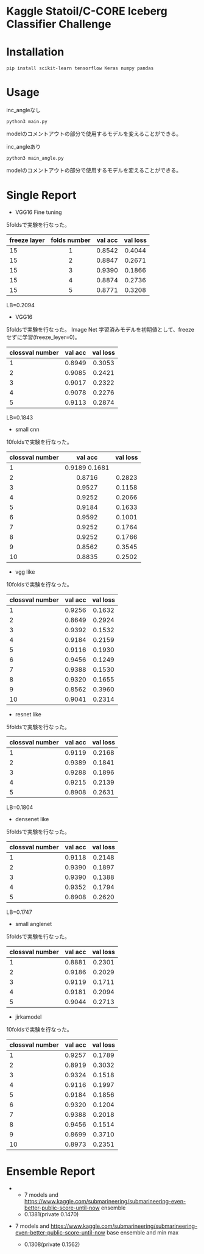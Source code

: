 # Kaggle Statoil/C-CORE Iceberg Classifier Challenge

# Installation
```
pip install scikit-learn tensorflow Keras numpy pandas
```

# Usage
inc_angleなし
```
python3 main.py
```
modelのコメントアウトの部分で使用するモデルを変えることができる。

inc_angleあり
```
python3 main_angle.py
```
modelのコメントアウトの部分で使用するモデルを変えることができる。

# Single Report
- VGG16 Fine tuning

5foldsで実験を行なった。

|freeze layer|folds number|val acc|val loss|
|:--|:--:|:--:|:--:|
|15|1|0.8542|0.4044|
|15|2|0.8847| 0.2671|
|15|3|0.9390|0.1866|
|15|4|0.8874|0.2736|
|15|5|0.8771|0.3208|

LB=0.2094

- VGG16

5foldsで実験を行なった。
Image Net 学習済みモデルを初期値として、freezeせずに学習(freeze_leyer=0)。

|clossval number|val acc|val loss|
|:--|:--:|:--:|
|1|0.8949|0.3053|
|2|0.9085| 0.2421|
|3|0.9017|0.2322|
|4|0.9078|0.2276|
|5|0.9113|0.2874|

LB=0.1843

- small cnn

10foldsで実験を行なった。

|clossval number|val acc|val loss|
|:--|:--:|:--:|
|1|0.9189 0.1681|
|2|0.8716|0.2823|
|3|0.9527|0.1158|
|4|0.9252|0.2066|
|5|0.9184|0.1633|
|6|0.9592|0.1001|
|7|0.9252|0.1764|
|8|0.9252|0.1766|
|9|0.8562|0.3545|
|10|0.8835|0.2502|

- vgg like

10foldsで実験を行なった。

|clossval number|val acc|val loss|
|:--|:--:|:--:|
|1|0.9256|0.1632|
|2|0.8649|0.2924|
|3|0.9392|0.1532|
|4|0.9184|0.2159|
|5|0.9116|0.1930|
|6|0.9456|0.1249|
|7|0.9388|0.1530|
|8|0.9320|0.1655|
|9|0.8562|0.3960|
|10|0.9041|0.2314|


- resnet like

5foldsで実験を行なった。

|clossval number|val acc|val loss|
|:--|:--:|:--:|
|1|0.9119|0.2168|
|2|0.9389| 0.1841|
|3|0.9288|0.1896|
|4|0.9215|0.2139|
|5|0.8908|0.2631|

LB=0.1804

- densenet like

5foldsで実験を行なった。

|clossval number|val acc|val loss|
|:--|:--:|:--:|
|1|0.9118|0.2148|
|2|0.9390|0.1897|
|3|0.9390|0.1388|
|4|0.9352|0.1794|
|5|0.8908|0.2620|

LB=0.1747

- small anglenet

5foldsで実験を行なった。

|clossval number|val acc|val loss|
|:--|:--:|:--:|
|1|0.8881|0.2301|
|2|0.9186|0.2029|
|3|0.9119|0.1711|
|4|0.9181|0.2094|
|5|0.9044|0.2713|

- jirkamodel

10foldsで実験を行なった。

|clossval number|val acc|val loss|
|:--|:--:|:--:|
|1|0.9257|0.1789|
|2|0.8919|0.3032|
|3|0.9324|0.1518|
|4|0.9116|0.1997|
|5|0.9184|0.1856|
|6|0.9320|0.1204|
|7|0.9388|0.2018|
|8|0.9456|0.1514|
|9|0.8699|0.3710|
|10|0.8973|0.2351|

# Ensemble Report
- - 7 models and https://www.kaggle.com/submarineering/submarineering-even-better-public-score-until-now ensemble
  - 0.1381(private 0.1470)

- 7 models and https://www.kaggle.com/submarineering/submarineering-even-better-public-score-until-now base ensemble and min max
  - 0.1308(private 0.1562)
